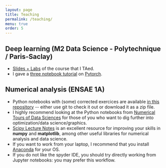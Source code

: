 ```yaml
---
layout: page
title: Teaching
permalink: /teaching/
menu: true
order: 5
---
```


## Deep learning (M2 Data Science - Polytechnique / Paris-Saclay)

- [Slides + Labs](https://github.com/m2dsupsdlclass/lectures-labs) of the course that I TAed.
- I gave a [three notebook tutorial](https://github.com/m2dsupsdlclass/lectures-labs/tree/master/labs/08_frameworks) on [Pytorch](pytorch.org).

## Numerical analysis (ENSAE 1A)

- Python notebooks with (some) corrected exercices are available [in this repository](http://github.com/arthurmensch/numerical_analysis) -- either use git to check it out or download it as a zip file.
- I highly recommend looking at the Python notebooks from [Numerical Tours of Data Sciences](http://www.numerical-tours.com/) for those of you who want to dig further into optimization/data science/graphics. 
- [Scipy Lecture Notes](http://www.scipy-lectures.org/) is an excellent resource for improving your skills in
    **numpy** and **matplotlib**, among other useful libraries for numerical analysis and data science.
- If you want to work from your laptop, I recommend that you install [Anaconda](https://www.anaconda.com/download) for your OS.
- If you do not like the spyder IDE, you should try directly working from Jupyter notebooks: you may prefer this workflow.